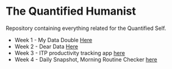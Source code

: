 # The Quantified Humanist
Repository containing everything related for the Quantified Self.

* Week 1 - My Data Double [Here](https://www.github.com/deibid/quantified-humanist/week-1)
* Week 2 - Dear Data [Here](https://www.github.com/deibid/quantified-humanist/week-2)
* Week 3 - ITP productivity tracking app [here](https://github.com/deibid/quantified-humanist/blob/master/week-3/brief_assets/Brief.md)
* Week 4 - Daily Snapshot, Morning Routine Checker [here](https://github.com/deibid/quantified-humanist/tree/master/week-4/routine-snapshot-app)
